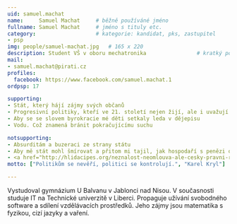 ```yaml
---
uid: samuel.machat
name:     Samuel Machat  	# běžně používáné jméno
fullname: Samuel Machat  	# jméno s tituly etc.
category:                 	# kategorie: kandidat, pks, zastupitel
- psp
img: people/samuel-machat.jpg   # 165 x 220
description: Student VŠ v oboru mechatronika            	# kratký popis, max 160 znaků
mail:
- samuel.machat@pirati.cz
profiles:
  facebook: https://www.facebook.com/samuel.machat.1
ordpsp: 17

supporting:
- Stát, který hájí zájmy svých občanů
- Progresivní politiky, kteří ve 21. století nejen žijí, ale i uvažují
- Aby se se slovem byrokracie mé děti setkaly leda v dějepisu
- Vodu. Což znamená bránit pokračujícímu suchu

notsupporting:
- Absurditám a buzeraci ze strany státu
- Aby mě stát mohl šmírovat a přitom mi tajil, jak hospodaří s penězi od lidí
- <a href="http://hlidacipes.org/neznalost-neomlouva-ale-cesky-pravni-rad-aktualne-obsahuje-kolem-2-milionu-pravnich-norem/" target="_blank">2.000.000 zákonům a právních norem</a>
motto: ["Politikům se nevěří, politici se kontrolují.", "Karel Kryl"]

---
```


Vystudoval gymnázium U Balvanu v Jablonci nad Nisou.
V současnosti studuje IT na Technické univerzitě v Liberci.
Propaguje užívání svobodného software a sdílení vzdělávacích prostředků. Jeho zájmy jsou matematika s fyzikou, cizí jazyky a vaření.